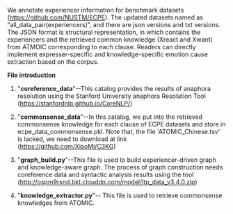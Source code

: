 
We annotate experiencer information for benchmark datasets (https://github.com/NUSTM/ECPE). The updated datasets named as “all_data_pair(experiencers)”, and there are json versions and txt versions. The JSON format is structural representation, in which contains the experiencers and the retrieved common knowledge (Xreact and Xwant) from ATMOIC corresponding to each clause. Readers can directly implement expresser-specific and knowledge-specific emotion cause extraction based on the corpus.

**File introduction**

1. "**coreference_data**"--This catalog provides the results of anaphora resolution using the Stanford University anaphora Resolution Tool (https://stanfordnlp.github.io/CoreNLP/)

2. "**commonsense_data**"--In this catalog, we put into the retrieved commonsense knowledge for each clause of ECPE datasets and store in ecpe_data_commonsense.pkl. Note that, the file 'ATOMIC_Chinese.tsv' is lacked, we need to download at link (https://github.com/XiaoMi/C3KG)

3. "**graph_build.py**"--This file is used to build experiencer-driven graph and knowledge-aware graph. The process of graph construction needs coreference data and syntactic analysis results using the tool (http://ospm9rsnd.bkt.clouddn.com/model/ltp_data_v3.4.0.zip)

4. "**knowledge_extractor.py**"-- This file is used to retrieve commonsense knowledges from ATOMIC.
